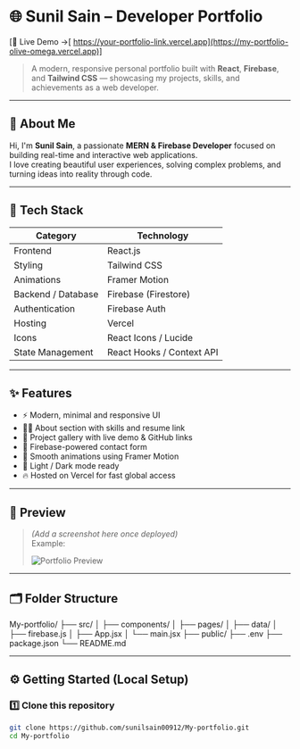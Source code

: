 # 🌐 Sunil Sain – Developer Portfolio

[🚀 Live Demo →[ https://your-portfolio-link.vercel.app](https://my-portfolio-olive-omega.vercel.app)]

> A modern, responsive personal portfolio built with **React**, **Firebase**, and **Tailwind CSS** — showcasing my projects, skills, and achievements as a web developer.

---

## 🧠 About Me

Hi, I'm **Sunil Sain**, a passionate **MERN & Firebase Developer** focused on building real-time and interactive web applications.  
I love creating beautiful user experiences, solving complex problems, and turning ideas into reality through code.

---

## 🔧 Tech Stack

| Category | Technology |
|-----------|-------------|
| Frontend | React.js |
| Styling | Tailwind CSS |
| Animations | Framer Motion |
| Backend / Database | Firebase (Firestore) |
| Authentication | Firebase Auth |
| Hosting | Vercel |
| Icons | React Icons / Lucide |
| State Management | React Hooks / Context API |

---

## ✨ Features

- ⚡ Modern, minimal and responsive UI  
- 🧑‍💻 About section with skills and resume link  
- 💼 Project gallery with live demo & GitHub links  
- 📨 Firebase-powered contact form  
- 🎨 Smooth animations using Framer Motion  
- 🌙 Light / Dark mode ready  
- 🔥 Hosted on Vercel for fast global access  

---

## 📸 Preview

> *(Add a screenshot here once deployed)*  
> Example:
>
> ![Portfolio Preview](./public/preview.png)

---

## 🗂️ Folder Structure

My-portfolio/
├── src/
│ ├── components/
│ ├── pages/
│ ├── data/
│ ├── firebase.js
│ ├── App.jsx
│ └── main.jsx
├── public/
├── .env
├── package.json
└── README.md

---

## ⚙️ Getting Started (Local Setup)

### 1️⃣ Clone this repository
```bash
git clone https://github.com/sunilsain00912/My-portfolio.git
cd My-portfolio


